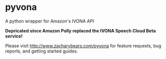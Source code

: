 # pyvona
A python wrapper for Amazon's IVONA API

**Depricated since Amazon Polly replaced the IVONA Speech Cloud Beta service!**

Please visit http://www.zacharybears.com/pyvona for feature requests, bug reports, and getting started guides.
